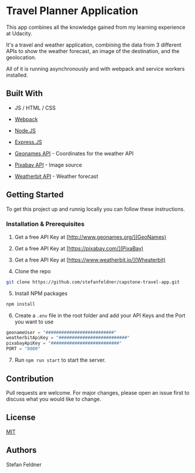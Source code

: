 # Travel Planner Application

This app combines all the knowledge gained from my learning experience at Udacity.

It's a travel and weather application, combining the data from 3 different APIs to show the weather forecast, an image of the destination, and the geolocation.

All of it is running asynchronously and with webpack and service workers installed.

## Built With

- JS / HTML / CSS
  
- [Webpack](https://webpack.js.org/)
  
- [Node.JS](https://nodejs.org/en/)
  
- [Express.JS](https://expressjs.com/)
  
- [Geonames API](https://www.geonames.org/) - Coordinates for the weather API
  
- [Pixabay API](https://pixabay.com/de/) - Image source
  
- [Weatherbit API](https://www.weatherbit.io/) - Weather forecast
  

## Getting Started

To get this project up and runnig locally you can follow these instructions.

### Installation & Prerequisites

1. Get a free API Key at [http://www.geonames.org/](GeoNames)
  
2. Get a free API Key at [https://pixabay.com/](PixaBay)
  
3. Get a free API Key at [https://www.weatherbit.io/](Wheaterbit)
  
4. Clone the repo
  
  ```sh
  git clone https://github.com/stefanfeldner/capstone-travel-app.git
  ```
  
5. Install NPM packages
  
  ```sh
  npm install
  ```
  
6. Create a `.env` file in the root folder and add your API Keys and the Port you want to use
  
  ```js
  geonameUser = "##########################"
  weatherbitApiKey = "##########################"
  pixabayApiKey = "##########################"
  PORT = "8000"
  ```
  
7. Run `npm run start` to start the server.
  

## Contribution

Pull requests are welcome. For major changes, please open an issue first to discuss what you would like to change.

## License

[MIT](https://choosealicense.com/licenses/mit/)

## Authors

Stefan Feldner
